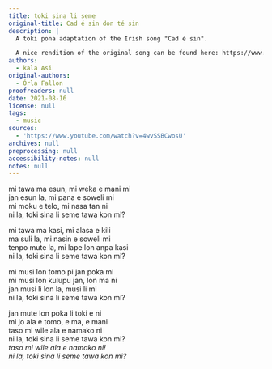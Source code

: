 ```yaml
---
title: toki sina li seme
original-title: Cad é sin don té sin
description: |
  A toki pona adaptation of the Irish song "Cad é sin".

  A nice rendition of the original song can be found here: https://www.youtube.com/watch?v=zVHPGFs6kH8
authors:
  - kala Asi
original-authors:
  - Órla Fallon
proofreaders: null
date: 2021-08-16
license: null
tags:
  - music
sources:
  - 'https://www.youtube.com/watch?v=4wvSSBCwosU'
archives: null
preprocessing: null
accessibility-notes: null
notes: null
---
```

mi tawa ma esun, mi weka e mani mi  
jan esun la, mi pana e soweli mi  
mi moku e telo, mi nasa tan ni  
ni la, toki sina li seme tawa kon mi?

mi tawa ma kasi, mi alasa e kili  
ma suli la, mi nasin e soweli mi  
tenpo mute la, mi lape lon anpa kasi  
ni la, toki sina li seme tawa kon mi?

mi musi lon tomo pi jan poka mi  
mi musi lon kulupu jan, lon ma ni  
jan musi li lon la, musi li mi  
ni la, toki sina li seme tawa kon mi?

jan mute lon poka li toki e ni  
mi jo ala e tomo, e ma, e mani  
taso mi wile ala e namako ni  
ni la, toki sina li seme tawa kon mi?  
*taso mi wile ala e namako ni!*  
*ni la, toki sina li seme tawa kon mi?*
